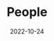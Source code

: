 ---
title: People
date: 2022-10-24
type: landing
sections:
  - block: people
    content:
      title: Meet the Team
      # Choose which groups/teams of users to display.
      #   Edit `user_groups` in each user's profile to add them to one or more of these groups.
      user_groups:
          - Principal Investigators
          - Researchers
          - Grad Students
          - Administration
          - Visitors
          - Alumni
      sort_by: Params.last_name
      sort_ascending: false
    design:
      show_interests: false
      show_role: true
      show_social: false
---
